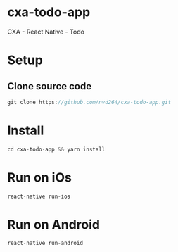 # cxa-todo-app
CXA - React Native - Todo

# Setup

## Clone source code
```javascript
git clone https://github.com/nvd264/cxa-todo-app.git
```

# Install
```javascript
cd cxa-todo-app && yarn install
```

# Run on iOs
```javascript
react-native run-ios
```
# Run on Android
```javascript
react-native run-android
```
